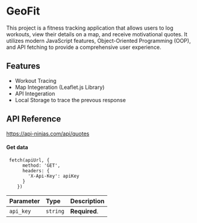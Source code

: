 
# GeoFit

This project is a fitness tracking application that allows users to log workouts, view their details on a map, and receive motivational quotes. It utilizes modern JavaScript features, Object-Oriented Programming (OOP), and API fetching to provide a comprehensive user experience.


## Features

- Workout Tracing
- Map Integeration (Leaflet.js Library)
- API Integeration
- Local Storage to trace the prevous response


## API Reference
https://api-ninjas.com/api/quotes
#### Get data

```http
 fetch(apiUrl, {
      method: 'GET',
      headers: {
        'X-Api-Key': apiKey
      }
    })
```

| Parameter | Type     | Description                |
| :-------- | :------- | :------------------------- |
| `api_key` | `string` | **Required**.  |

